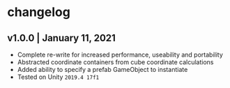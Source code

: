 # changelog

## v1.0.0 | January 11, 2021

- Complete re-write for increased performance, useability and portability
- Abstracted coordinate containers from cube coordinate calculations
- Added ability to specify a prefab GameObject to instantiate
- Tested on Unity `2019.4 17f1`
